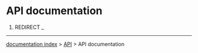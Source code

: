 # API documentation
1.  REDIRECT _

---
[documentation index](../README.md) > [API](Category_API.md) > API documentation
